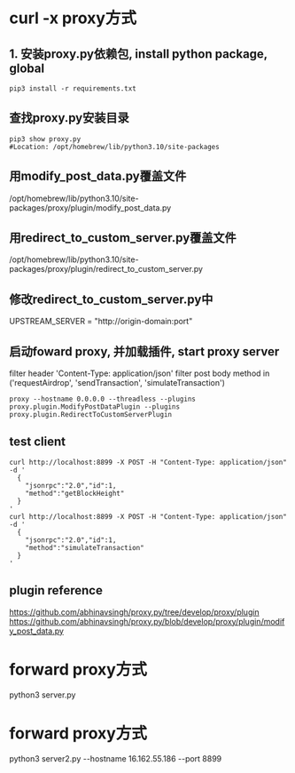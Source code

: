 # curl -x proxy方式
## 1. 安装proxy.py依赖包, install python package, global
```shell
pip3 install -r requirements.txt
```

## 查找proxy.py安装目录
```
pip3 show proxy.py 
#Location: /opt/homebrew/lib/python3.10/site-packages
```

## 用modify_post_data.py覆盖文件
/opt/homebrew/lib/python3.10/site-packages/proxy/plugin/modify_post_data.py
## 用redirect_to_custom_server.py覆盖文件
/opt/homebrew/lib/python3.10/site-packages/proxy/plugin/redirect_to_custom_server.py
## 修改redirect_to_custom_server.py中
UPSTREAM_SERVER = "http://origin-domain:port"

## 启动foward proxy, 并加载插件, start proxy server
filter header 'Content-Type: application/json'
filter post body method in ('requestAirdrop', 'sendTransaction', 'simulateTransaction')
```
proxy --hostname 0.0.0.0 --threadless --plugins proxy.plugin.ModifyPostDataPlugin --plugins proxy.plugin.RedirectToCustomServerPlugin
````

## test client
```
curl http://localhost:8899 -X POST -H "Content-Type: application/json" -d '
  {
    "jsonrpc":"2.0","id":1,
    "method":"getBlockHeight"
  }
'
curl http://localhost:8899 -X POST -H "Content-Type: application/json" -d '
  {
    "jsonrpc":"2.0","id":1,
    "method":"simulateTransaction"
  }
'
````

## plugin reference
https://github.com/abhinavsingh/proxy.py/tree/develop/proxy/plugin
https://github.com/abhinavsingh/proxy.py/blob/develop/proxy/plugin/modify_post_data.py

# forward proxy方式
python3 server.py

# forward proxy方式
python3 server2.py --hostname 16.162.55.186 --port 8899 
